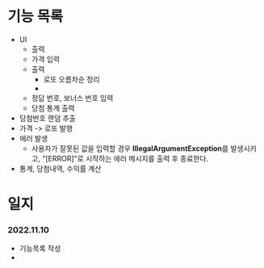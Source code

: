 # 기능 목록

- UI
  - 출력
  - 가격 입력
  - 출력
    - 로또 오름차순 정리
    -
  - 정답 번호, 보너스 번호 입력
  - 당첨 통계 출력
- 당첨번호 랜덤 추출
- 가격 -> 로또 발행
- 에러 발생
  - 사용자가 잘못된 값을 입력할 경우 **IllegalArgumentException**를 발생시키고, "[ERROR]"로 시작하는 에러 메시지를 출력 후 종료한다.
- 통계, 당첨내역, 수익률 계산


# 일지

### 2022.11.10

- 기능목록 작성
- 
